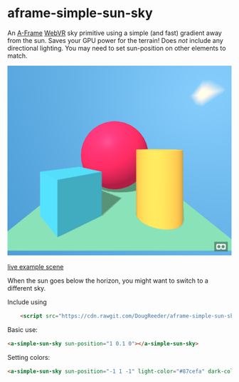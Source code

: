aframe-simple-sun-sky
===

An [A-Frame](https://aframe.io) [WebVR](https://webvr.info/) sky primitive using a simple (and fast) gradient away from the sun.
Saves your GPU power for the terrain!
Does *not* include any directional lighting.  You may need to set sun-position on other elements to match.

![sample screenshot](sample.png)

[live example scene](https://dougreeder.github.io/aframe-simple-sun-sky/example.html)

When the sun goes below the horizon, you might want to switch to a different sky.

Include using 
```html
    <script src="https://cdn.rawgit.com/DougReeder/aframe-simple-sun-sky/42f84920/simple-sun-sky.js"></script>
```


Basic use:
```html
<a-simple-sun-sky sun-position="1 0.1 0"></a-simple-sun-sky>
```

Setting colors:
```html
<a-simple-sun-sky sun-position="-1 1 -1" light-color="#87cefa" dark-color="#00bfff"></a-simple-sun-sky>
```
